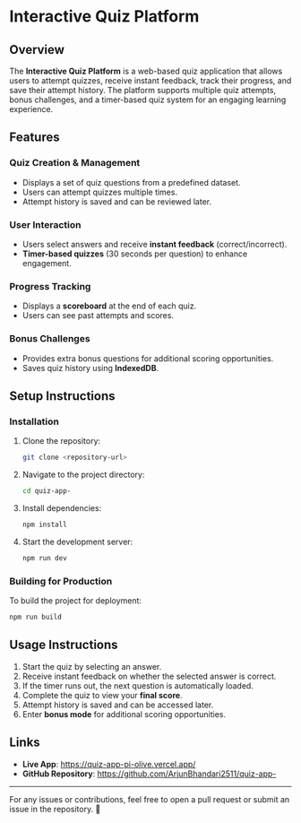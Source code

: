 # **Interactive Quiz Platform**

## **Overview**
The **Interactive Quiz Platform** is a web-based quiz application that allows users to attempt quizzes, receive instant feedback, track their progress, and save their attempt history. The platform supports multiple quiz attempts, bonus challenges, and a timer-based quiz system for an engaging learning experience.

## **Features**

### **Quiz Creation & Management**
- Displays a set of quiz questions from a predefined dataset.
- Users can attempt quizzes multiple times.
- Attempt history is saved and can be reviewed later.

### **User Interaction**
- Users select answers and receive **instant feedback** (correct/incorrect).
- **Timer-based quizzes** (30 seconds per question) to enhance engagement.

### **Progress Tracking**
- Displays a **scoreboard** at the end of each quiz.
- Users can see past attempts and scores.

### **Bonus Challenges**
- Provides extra bonus questions for additional scoring opportunities.
- Saves quiz history using **IndexedDB**.

## **Setup Instructions**

### **Installation**
1. Clone the repository:
   ```sh
   git clone <repository-url>
   ```
2. Navigate to the project directory:
   ```sh
   cd quiz-app-
   ```
3. Install dependencies:
   ```sh
   npm install
   ```
4. Start the development server:
   ```sh
   npm run dev
   ```

### **Building for Production**
To build the project for deployment:
```sh
npm run build
```

## **Usage Instructions**
1. Start the quiz by selecting an answer.
2. Receive instant feedback on whether the selected answer is correct.
3. If the timer runs out, the next question is automatically loaded.
4. Complete the quiz to view your **final score**.
5. Attempt history is saved and can be accessed later.
6. Enter **bonus mode** for additional scoring opportunities.

## **Links**
- **Live App**: https://quiz-app-pi-olive.vercel.app/
- **GitHub Repository**: https://github.com/ArjunBhandari2511/quiz-app-

---

For any issues or contributions, feel free to open a pull request or submit an issue in the repository. 🚀


